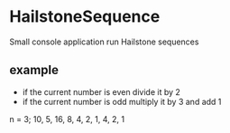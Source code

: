 # HailstoneSequence
Small console application run Hailstone sequences

## example
* if the current number is even divide it by 2
* if the current number is odd multiply it by 3 and add 1

n = 3; 10, 5, 16, 8, 4, 2, 1, 4, 2, 1
